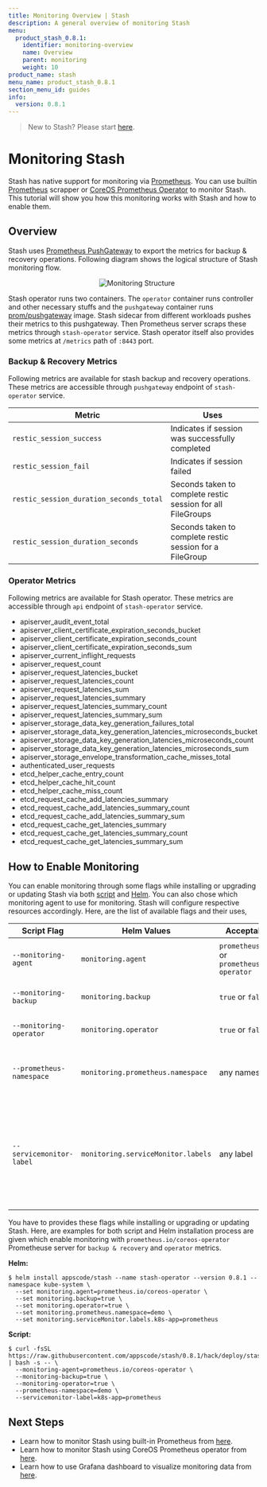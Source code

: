 ```yaml
---
title: Monitoring Overview | Stash
description: A general overview of monitoring Stash
menu:
  product_stash_0.8.1:
    identifier: monitoring-overview
    name: Overview
    parent: monitoring
    weight: 10
product_name: stash
menu_name: product_stash_0.8.1
section_menu_id: guides
info:
  version: 0.8.1
---
```


> New to Stash? Please start [here](/products/stash/0.8.1/concepts/README).

# Monitoring Stash

Stash has native support for monitoring via [Prometheus](https://prometheus.io/). You can use builtin [Prometheus](https://github.com/prometheus/prometheus) scrapper or [CoreOS Prometheus Operator](https://github.com/coreos/prometheus-operator) to monitor Stash. This tutorial will show you how this monitoring works with Stash and how to enable them.

## Overview

Stash uses [Prometheus PushGateway](https://github.com/prometheus/pushgateway) to export the metrics for backup & recovery operations. Following diagram shows the logical structure of Stash monitoring flow.

<p align="center">
  <img alt="Monitoring Structure"  src="/products/stash/0.8.1/images/monitoring/stash-monitoring-structure.png">
</p>

Stash operator runs two containers. The `operator` container runs controller and other necessary stuffs and the `pushgateway` container runs [prom/pushgateway](https://hub.docker.com/r/prom/pushgateway) image. Stash sidecar from different workloads pushes their metrics to this pushgateway. Then Prometheus server scraps these metrics through `stash-operator` service. Stash operator itself also provides some metrics at `/metrics` path of `:8443` port.

### Backup & Recovery Metrics

Following metrics are available for stash backup and recovery operations. These metrics are accessible through `pushgateway` endpoint of `stash-operator` service.

|                 Metric                  |                      Uses                       |
| --------------------------------------- | ----------------------------------------------- |
| `restic_session_success`                | Indicates if session was successfully completed |
| `restic_session_fail`                   | Indicates if session failed                     |
| `restic_session_duration_seconds_total` | Seconds taken to complete restic session for all FileGroups |
| `restic_session_duration_seconds`       | Seconds taken to complete restic session for a FileGroup    |

### Operator Metrics

Following metrics are available for Stash operator. These metrics are accessible through `api` endpoint of `stash-operator` service.

- apiserver_audit_event_total
- apiserver_client_certificate_expiration_seconds_bucket
- apiserver_client_certificate_expiration_seconds_count
- apiserver_client_certificate_expiration_seconds_sum
- apiserver_current_inflight_requests
- apiserver_request_count
- apiserver_request_latencies_bucket
- apiserver_request_latencies_count
- apiserver_request_latencies_sum
- apiserver_request_latencies_summary
- apiserver_request_latencies_summary_count
- apiserver_request_latencies_summary_sum
- apiserver_storage_data_key_generation_failures_total
- apiserver_storage_data_key_generation_latencies_microseconds_bucket
- apiserver_storage_data_key_generation_latencies_microseconds_count
- apiserver_storage_data_key_generation_latencies_microseconds_sum
- apiserver_storage_envelope_transformation_cache_misses_total
- authenticated_user_requests
- etcd_helper_cache_entry_count
- etcd_helper_cache_hit_count
- etcd_helper_cache_miss_count
- etcd_request_cache_add_latencies_summary
- etcd_request_cache_add_latencies_summary_count
- etcd_request_cache_add_latencies_summary_sum
- etcd_request_cache_get_latencies_summary
- etcd_request_cache_get_latencies_summary_count
- etcd_request_cache_get_latencies_summary_sum

## How to Enable Monitoring

You can enable monitoring through some flags while installing or upgrading or updating Stash via both [script](/products/stash/0.8.1/setup/install#using-script) and [Helm](/products/stash/0.8.1/setup/install#using-helm). You can also chose which monitoring agent to use for monitoring. Stash will configure respective resources accordingly. Here, are the list of available flags and their uses,

|       Script Flag        |            Helm Values             |                     Acceptable Values                      |                                                         Default                                                         |                                                                                    Uses                                                                                    |
| ------------------------ | ---------------------------------- | ---------------------------------------------------------- | ----------------------------------------------------------------------------------------------------------------------- | -------------------------------------------------------------------------------------------------------------------------------------------------------------------------- |
| `--monitoring-agent`     | `monitoring.agent`                 | `prometheus.io/builtin` or `prometheus.io/coreos-operator` | `none`                                                                                                                  | Specify which monitoring agent to use for monitoring Stash.                                                                                                                |
| `--monitoring-backup`    | `monitoring.backup`                | `true` or `false`                                          | `false`                                                                                                                 | Specify whether to monitor Stash backup and recovery.                                                                                                                      |
| `--monitoring-operator`  | `monitoring.operator`              | `true` or `false`                                          | `false`                                                                                                                 | Specify whether to monitor Stash operator.                                                                                                                                 |
| `--prometheus-namespace` | `monitoring.prometheus.namespace`  | any namespace                                              | same namespace as Stash operator                                                                                        | Specify the namespace where Prometheus server is running or will be deployed                                                                                               |
| `--servicemonitor-label` | `monitoring.serviceMonitor.labels` | any label                                                  | For Helm installation, `app: <generated app name>` and `release: <release name>`. For script installation, `app: stash` | Specify the labels for ServiceMonitor. Prometheus crd will select ServiceMonitor using these labels. Only usable when monitoring agent is `prometheus.io/coreos-operator`. |

You have to provides these flags while installing or upgrading or updating Stash. Here, are examples for both script and Helm installation process are given which enable monitoring with `prometheus.io/coreos-operator` Prometheuse server for `backup & recovery` and `operator` metrics.

**Helm:**
```console
$ helm install appscode/stash --name stash-operator --version 0.8.1 --namespace kube-system \
  --set monitoring.agent=prometheus.io/coreos-operator \
  --set monitoring.backup=true \
  --set monitoring.operator=true \
  --set monitoring.prometheus.namespace=demo \
  --set monitoring.serviceMonitor.labels.k8s-app=prometheus
```

**Script:**
```console
$ curl -fsSL https://raw.githubusercontent.com/appscode/stash/0.8.1/hack/deploy/stash.sh  | bash -s -- \
  --monitoring-agent=prometheus.io/coreos-operator \
  --monitoring-backup=true \
  --monitoring-operator=true \
  --prometheus-namespace=demo \
  --servicemonitor-label=k8s-app=prometheus
```

## Next Steps

- Learn how to monitor Stash using built-in Prometheus from [here](/products/stash/0.8.1/guides/monitoring/builtin).
- Learn how to monitor Stash using CoreOS Prometheus operator from [here](/products/stash/0.8.1/guides/monitoring/coreos).
- Learn how to use Grafana dashboard to visualize monitoring data from [here](/products/stash/0.8.1/guides/monitoring/grafana).
